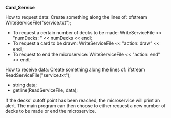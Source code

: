 **Card_Service**

How to request data: 
Create something along the lines of: ofstream WriteServiceFile("service.txt");
- To request a certain number of decks to be made: WriteServiceFile << "numDecks: " << numDecks << endl;
- To request a card to be drawn: WriteServiceFile << "action: draw" << endl;
- To request to end the microservice: WriteServiceFile << "action: end" << endl;

How to receive data:
Create something along the lines of: ifstream ReadServiceFile("service.txt");
- string data;
- getline(ReadServiceFile, data);

If the decks' cutoff point has been reached, the microservice will print an alert. The main program can then choose to either 
request a new number of decks to be made or end the microservice.
